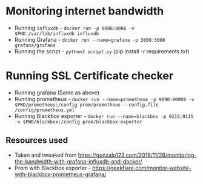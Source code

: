 # Monitoring internet bandwidth

* Running `influxdb` - `docker run -p 8086:8086 -v $PWD:/var/lib/influxdb influxdb`
* Running Grafana - `docker run --name=grafana -p 3000:3000 grafana/grafana`
* Running the script - `python3 script.py` (pip install -r requirements.txt)

# Running SSL Certificate checker

* Running grafana (Same as above)
* Running prometheus - `docker run --name=prometheus -p 9090:90909 -v $PWD/prometheus:/config prom/prometheus --config.file /config/prometheus.yml`
* Running Blackbox exporter - `docker run --name=blackbox -p 9115:9115 -v $PWD/blackbox:/config prom/blackbox-exporter`

## Resources used

* Taken and tweaked from https://gonzalo123.com/2018/11/26/monitoring-the-bandwidth-with-grafana-influxdb-and-docker/
* Prom with Blackbox exporter - https://geekflare.com/monitor-website-with-blackbox-prometheus-grafana/
